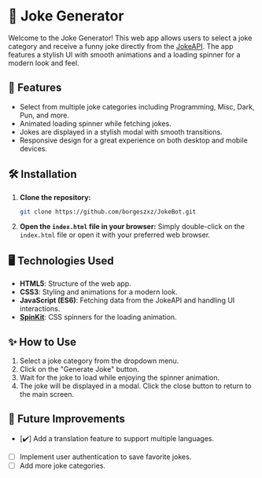 # 🌟 Joke Generator

Welcome to the Joke Generator! This web app allows users to select a joke category and receive a funny joke directly from the [JokeAPI](https://jokeapi.dev/). The app features a stylish UI with smooth animations and a loading spinner for a modern look and feel.

## 🎨 Features

- Select from multiple joke categories including Programming, Misc, Dark, Pun, and more.
- Animated loading spinner while fetching jokes.
- Jokes are displayed in a stylish modal with smooth transitions.
- Responsive design for a great experience on both desktop and mobile devices.

## 🛠️ Installation

1. **Clone the repository:**
   ```bash
   git clone https://github.com/borgeszxz/JokeBot.git
   ```
2. **Open the `index.html` file in your browser:**
   Simply double-click on the `index.html` file or open it with your preferred web browser.

## 🖥️ Technologies Used

- **HTML5**: Structure of the web app.
- **CSS3**: Styling and animations for a modern look.
- **JavaScript (ES6)**: Fetching data from the JokeAPI and handling UI interactions.
- **[SpinKit](https://tobiasahlin.com/spinkit/)**: CSS spinners for the loading animation.

## ✨ How to Use

1. Select a joke category from the dropdown menu.
2. Click on the "Generate Joke" button.
3. Wait for the joke to load while enjoying the spinner animation.
4. The joke will be displayed in a modal. Click the close button to return to the main screen.

## 🔧 Future Improvements

- [✔️] Add a translation feature to support multiple languages.
- [ ] Implement user authentication to save favorite jokes.
- [ ] Add more joke categories.
